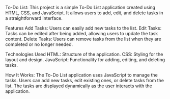 To-Do List:
This project is a simple To-Do List application created using HTML, CSS, and JavaScript.
It allows users to add, edit, and delete tasks in a straightforward interface.

Features 
Add Tasks: Users can easily add new tasks to the list. 
Edit Tasks: Tasks can be edited after being added, allowing users to update the task content. 
Delete Tasks: Users can remove tasks from the list when they are completed or no longer needed. 

Technologies Used
HTML: Structure of the application. 
CSS: Styling for the layout and design. 
JavaScript: Functionality for adding, editing, and deleting tasks. 

How It Works:
The To-Do List application uses JavaScript to manage the tasks.
Users can add new tasks, edit existing ones, or delete tasks from the list. 
The tasks are displayed dynamically as the user interacts with the application.
